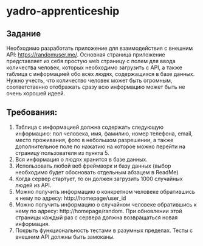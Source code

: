# yadro-apprenticeship
## Задание
Необходимо разработать приложение для взаимодействия с внешним API: https://randomuser.me/.
Основная страница приложение представляет из себя простую web страницу с полем для ввода количества человек, которых необходимо загрузить с API, а также таблица с информацией обо всех людях, содержащихся в базе данных.
Нужно учесть, что количество человек может быть огромным, соответственно отображать сразу всю информацию может быть не очень хорошей идеей.
## Требования:
1) Таблица с информацией должна содержать следующую информацию: пол человека, имя, фамилию, номер телефона, email, место проживания, фото в небольшом разрешении, а также дополнительное поле по нажатию на которое можно перейти на страницу пользователя из пункта 5.
2) Вся информация о людях хранится в базе данных.
3) Использовать любой веб фреймворк и базу данных (выбор необходимо будет обосновать отдельным абзацем в
ReadMe)
4) Когда сервер стартует, то он должен загрузить 1000 случайных людей из АРІ.
5) Можно получить информацию о конкретном человеке обратившись к нему по адресу: http://homepage/user_id
6) Можно получить информацию о случайном человеке обратившись к нему по адресу: http://homepage/random. При обновлении этой страницы каждый раз с сервера должна возвращаться новая информация.
7) Покрыть функциональность тестами в разумных пределах. Тесты с внешним АРІ должны быть замоканы.

